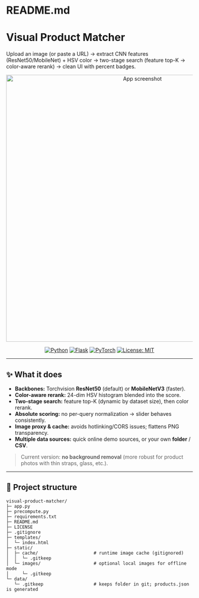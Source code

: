 # README.md

# Visual Product Matcher

Upload an image (or paste a URL) → extract CNN features (ResNet50/MobileNet) + HSV color → two-stage search (feature top-K → color-aware rerank) → clean UI with percent badges.

<p align="center">
  <img alt="App screenshot" src="static/preview.png" width="720">
</p>

<div align="center">
  
[![Python](https://img.shields.io/badge/Python-3.10%2B-blue.svg)](https://www.python.org/)
[![Flask](https://img.shields.io/badge/Flask-3.x-000?logo=flask)](https://flask.palletsprojects.com/)
[![PyTorch](https://img.shields.io/badge/PyTorch-2.x-ee4c2c?logo=pytorch&logoColor=white)](https://pytorch.org/)
[![License: MIT](https://img.shields.io/badge/License-MIT-green.svg)](#license)

</div>

---

## ✨ What it does

- **Backbones:** Torchvision **ResNet50** (default) or **MobileNetV3** (faster).
- **Color-aware rerank:** 24-dim HSV histogram blended into the score.
- **Two-stage search:** feature top-K (dynamic by dataset size), then color rerank.
- **Absolute scoring:** no per-query normalization → slider behaves consistently.
- **Image proxy & cache:** avoids hotlinking/CORS issues; flattens PNG transparency.
- **Multiple data sources:** quick online demo sources, or your own **folder** / **CSV**.

> Current version: **no background removal** (more robust for product photos with thin straps, glass, etc.).

---

## 🧱 Project structure
```
visual-product-matcher/
├─ app.py
├─ precompute.py
├─ requirements.txt
├─ README.md
├─ LICENSE
├─ .gitignore
├─ templates/
│  └─ index.html
├─ static/
│  ├─ cache/                     # runtime image cache (gitignored)
│  │  └─ .gitkeep
│  └─ images/                    # optional local images for offline mode
│     └─ .gitkeep
└─ data/
   └─ .gitkeep                   # keeps folder in git; products.json is generated
```
